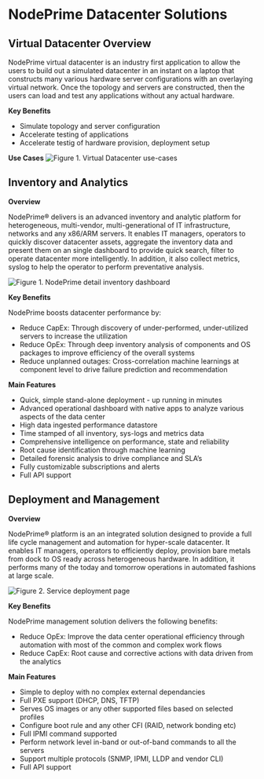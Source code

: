 # NodePrime Datacenter Solutions

## Virtual Datacenter **Overview**   

NodePrime virtual datacenter is an industry first
application to allow the users to build out a simulated
datacenter in an instant on a laptop that constructs many various
hardware server configurations with an overlaying virtual network.  Once the topology and servers are constructed, then the users can load and test any applications without any actual hardware.

**Key Benefits**   

*  Simulate topology and server configuration  
*  Accelerate testing of applications
*  Accelerate testig of hardware provision, deployment setup



**Use Cases** 
![Figure 1.  Virtual Datacenter use-cases](https://github.com/ironfugu/np_docs/blob/master/images/simDC-usecase.png)

  



## Inventory and Analytics
**Overview**    

NodePrime® delivers is an advanced inventory and analytic platform for heterogeneous, multi-vendor, multi-generational of IT infrastructure, networks and any x86/ARM servers.  It enables IT managers, operators to quickly discover datacenter assets, aggregate the inventory data and present them on an single dashboard to provide quick search, filter to operate datacenter more intelligently.  In addition, it also collect metrics, syslog to help the operator to perform preventative analysis.  

![Figure 1. NodePrime detail inventory dashboard](../images/dashboard.png)  


**Key Benefits**   

NodePrime boosts datacenter performance by:

* Reduce CapEx: Through discovery of under-performed, under-utilized servers to increase the utilization  
* Reduce OpEx: Through deep inventory analysis of components and OS packages to improve efficiency of the overall systems
* Reduce unplanned outages:  Cross-correlation machine learnings at component level to drive failure prediction and recommendation


**Main Features**  

*  Quick, simple stand-alone deployment - up running in minutes  
*  Advanced operational dashboard with native apps to analyze various aspects of the data center  
*  High data ingested performance datastore  
*  Time stamped of all inventory, sys-logs and metrics data  
*  Comprehensive intelligence on performance, state and reliability  
*  Root cause identification through machine learning
*  Detailed forensic analysis to drive compliance and SLA’s
*  Fully customizable subscriptions and alerts 
*  Full API support



## Deployment and Management 

**Overview**  

NodePrime® platform is an an integrated solution designed to provide a full life cycle management and automation for hyper-scale datacenter.   It enables IT managers, operators to efficiently deploy, provision bare metals from dock to OS ready across heterogeneous hardware.  In addition, it performs many of the today and tomorrow operations in automated fashions at large scale.


![Figure 2. Service deployment page](../images/agent-deploy.png)  

**Key Benefits**  

NodePrime management solution delivers the following benefits:  
   
*  Reduce OpEx:  Improve the data center operational efficiency through automation with most of the common and complex work flows  
*  Reduce CapEx: Root cause and corrective actions with data driven from the analytics

**Main Features**  

* Simple to deploy with no complex external dependancies
* Full PXE support (DHCP, DNS, TFTP)  
* Serves OS images or any other supported files based on selected profiles  
* Configure boot rule and any other CFI (RAID, network bonding etc)
* Full IPMI command supported    
* Perform network level in-band or out-of-band commands to all the servers  
* Support multiple protocols (SNMP, IPMI, LLDP and vendor CLI)
* Full API support  
 
